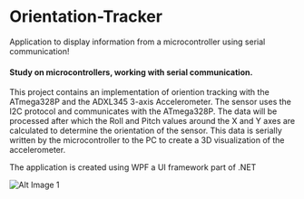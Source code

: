 # Orientation-Tracker
Application to display information from a microcontroller using serial communication!

#### Study on microcontrollers, working with serial communication.

This project contains an implementation of oriention tracking with the ATmega328P and the ADXL345 3-axis Accelerometer. The sensor uses the I2C protocol and communicates with the ATmega328P. The data will be processed after which the Roll and Pitch values around the X and Y axes are calculated to determine the orientation of the sensor. This data is serially written by the microcontroller to the PC to create a 3D visualization of the accelerometer. 

The application is created using WPF a UI framework part of .NET


![Alt Image 1](https://user-images.githubusercontent.com/30042039/234247969-e0735f84-2fd0-4278-8a1e-b6bcfa398d12.png)


